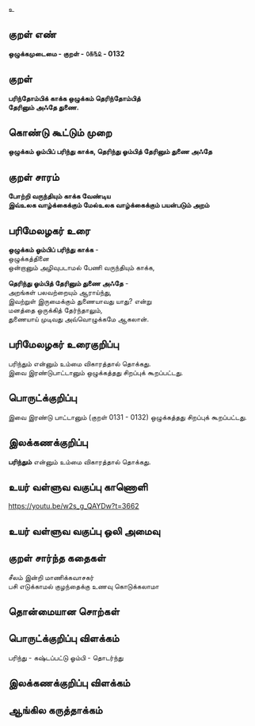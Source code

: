 உ

## குறள் எண் 

**ஒழுக்கமுடைமை - குறள் - ௦௧௩௨ - 0132**  

## குறள் 

**பரிந்தோம்பிக் காக்க ஒழுக்கம் தெரிந்தோம்பித்  
தேரினும் அஃதே துணை.** 

## கொண்டு கூட்டும் முறை

**ஒழுக்கம் ஓம்பிப் பரிந்து காக்க, தெரிந்து ஓம்பித் தேரினும் துணை அஃதே**  

## குறள் சாரம் 

**போற்றி வருந்தியும் காக்க வேண்டிய  
இவ்உலக வாழ்க்கைக்கும் மேல்உலக வாழ்க்கைக்கும் பயன்படும் அறம்**  

## பரிமேலழகர் உரை

**ஒழுக்கம் ஓம்பிப் பரிந்து காக்க** -  
ஒழுக்கத்தினை  
ஒன்றானும் அழிவுபடாமல் பேணி வருந்தியும் காக்க,  

**தெரிந்து ஓம்பித் தேரினும் துணை அஃதே** -  
அறங்கள் பலவற்றையும் ஆராய்ந்து,  
இவற்றுள் இருமைக்கும் துணையாவது யாது? என்று  
மனத்தை ஒருக்கித் தேர்ந்தாலும்,  
துணையாய் முடிவது அவ்வொழுக்கமே ஆகலான்.  

## பரிமேலழகர் உரைகுறிப்பு   

பரிந்தும் என்னும் உம்மை விகாரத்தால் தொக்கது.  
இவை இரண்டுபாட்டானும் ஒழுக்கத்தது சிறப்புக் கூறப்பட்டது.  

## பொருட்க்குறிப்பு 

இவை இரண்டு பாட்டானும் (குறள் 0131 - 0132) ஒழுக்கத்தது சிறப்புக் கூறப்பட்டது.  

## இலக்கணக்குறிப்பு  

**பரிந்தும்** என்னும் உம்மை விகாரத்தால் தொக்கது.  

## உயர் வள்ளுவ வகுப்பு காணொளி

https://youtu.be/w2s_g_QAYDw?t=3662

## உயர் வள்ளுவ வகுப்பு ஒலி அமைவு 

 
## குறள் சார்ந்த கதைகள் 

சீலம் இன்றி மாணிக்கவாசகர்   
பசி எடுக்காமல் குழந்தைக்கு உணவு கொடுக்கலாமா   

## தொன்மையான சொற்கள்


## பொருட்க்குறிப்பு விளக்கம்

பரிந்து - கஷ்டப்பட்டு 
ஓம்பி - தொடர்ந்து   

## இலக்கணக்குறிப்பு விளக்கம்


## ஆங்கில கருத்தாக்கம் 


